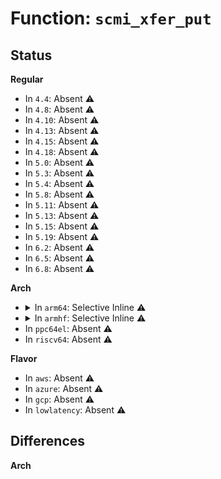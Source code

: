 # Function: <code>scmi_xfer_put</code>

## Status
<b>Regular</b>
<ul>
<li>
In <code>4.4</code>: Absent ⚠️
</li>
<li>
In <code>4.8</code>: Absent ⚠️
</li>
<li>
In <code>4.10</code>: Absent ⚠️
</li>
<li>
In <code>4.13</code>: Absent ⚠️
</li>
<li>
In <code>4.15</code>: Absent ⚠️
</li>
<li>
In <code>4.18</code>: Absent ⚠️
</li>
<li>
In <code>5.0</code>: Absent ⚠️
</li>
<li>
In <code>5.3</code>: Absent ⚠️
</li>
<li>
In <code>5.4</code>: Absent ⚠️
</li>
<li>
In <code>5.8</code>: Absent ⚠️
</li>
<li>
In <code>5.11</code>: Absent ⚠️
</li>
<li>
In <code>5.13</code>: Absent ⚠️
</li>
<li>
In <code>5.15</code>: Absent ⚠️
</li>
<li>
In <code>5.19</code>: Absent ⚠️
</li>
<li>
In <code>6.2</code>: Absent ⚠️
</li>
<li>
In <code>6.5</code>: Absent ⚠️
</li>
<li>
In <code>6.8</code>: Absent ⚠️
</li>
</ul>
<b>Arch</b>
<ul>
<li>
<details>
<summary>In <code>arm64</code>: Selective Inline ⚠️</summary>

```c
void scmi_xfer_put(const struct scmi_handle *handle, struct scmi_xfer *xfer);
```

**Collision:** Unique Global

**Inline:** Selective

**Transformation:** False

**Instances:**

```
In drivers/firmware/arm_scmi/driver.c (ffff800010b57058)
Location: drivers/firmware/arm_scmi/driver.c:389
Inline: True
Inline callers:
  - drivers/firmware/arm_scmi/driver.c:scmi_version_get
Direct callers:
  - drivers/firmware/arm_scmi/base.c:scmi_base_protocol_init
  - drivers/firmware/arm_scmi/base.c:scmi_base_protocol_init
  - drivers/firmware/arm_scmi/base.c:scmi_base_protocol_init
  - drivers/firmware/arm_scmi/base.c:scmi_base_protocol_init
  - drivers/firmware/arm_scmi/base.c:scmi_base_vendor_id_get
  - drivers/firmware/arm_scmi/clock.c:scmi_clock_protocol_init
  - drivers/firmware/arm_scmi/clock.c:scmi_clock_protocol_init
  - drivers/firmware/arm_scmi/clock.c:scmi_clock_protocol_init
  - drivers/firmware/arm_scmi/clock.c:scmi_clock_protocol_init
  - drivers/firmware/arm_scmi/clock.c:scmi_clock_protocol_init
  - drivers/firmware/arm_scmi/clock.c:scmi_clock_config_set
  - drivers/firmware/arm_scmi/clock.c:scmi_clock_rate_set
  - drivers/firmware/arm_scmi/clock.c:scmi_clock_rate_get
  - drivers/firmware/arm_scmi/perf.c:scmi_perf_protocol_init
  - drivers/firmware/arm_scmi/perf.c:scmi_perf_protocol_init
  - drivers/firmware/arm_scmi/perf.c:scmi_perf_protocol_init
  - drivers/firmware/arm_scmi/perf.c:scmi_perf_domain_desc_fc
  - drivers/firmware/arm_scmi/perf.c:scmi_perf_level_get
  - drivers/firmware/arm_scmi/perf.c:scmi_perf_level_set
  - drivers/firmware/arm_scmi/perf.c:scmi_perf_limits_get
  - drivers/firmware/arm_scmi/perf.c:scmi_perf_limits_set
  - drivers/firmware/arm_scmi/power.c:scmi_power_protocol_init
  - drivers/firmware/arm_scmi/power.c:scmi_power_protocol_init
  - drivers/firmware/arm_scmi/power.c:scmi_power_state_get
  - drivers/firmware/arm_scmi/power.c:scmi_power_state_set
  - drivers/firmware/arm_scmi/reset.c:scmi_reset_protocol_init
  - drivers/firmware/arm_scmi/reset.c:scmi_reset_protocol_init
  - drivers/firmware/arm_scmi/sensors.c:scmi_sensors_protocol_init
  - drivers/firmware/arm_scmi/sensors.c:scmi_sensors_protocol_init
  - drivers/firmware/arm_scmi/sensors.c:scmi_sensor_reading_get
  - drivers/firmware/arm_scmi/sensors.c:scmi_sensor_reading_get
  - drivers/firmware/arm_scmi/sensors.c:scmi_sensor_trip_point_config
  - drivers/firmware/arm_scmi/sensors.c:scmi_sensor_trip_point_notify
```
**Symbols:**

```
ffff800010b56b38-ffff800010b56b6c: scmi_xfer_put (STB_GLOBAL)
```
</details>
</li>
<li>
<details>
<summary>In <code>armhf</code>: Selective Inline ⚠️</summary>

```c
void scmi_xfer_put(const struct scmi_handle *handle, struct scmi_xfer *xfer);
```

**Collision:** Unique Global

**Inline:** Selective

**Transformation:** False

**Instances:**

```
In drivers/firmware/arm_scmi/driver.c (c0c383a4)
Location: drivers/firmware/arm_scmi/driver.c:389
Inline: True
Inline callers:
  - drivers/firmware/arm_scmi/driver.c:scmi_version_get
Direct callers:
  - drivers/firmware/arm_scmi/base.c:scmi_base_protocol_init
  - drivers/firmware/arm_scmi/base.c:scmi_base_protocol_init
  - drivers/firmware/arm_scmi/base.c:scmi_base_protocol_init
  - drivers/firmware/arm_scmi/base.c:scmi_base_protocol_init
  - drivers/firmware/arm_scmi/base.c:scmi_base_vendor_id_get
  - drivers/firmware/arm_scmi/clock.c:scmi_clock_protocol_init
  - drivers/firmware/arm_scmi/clock.c:scmi_clock_protocol_init
  - drivers/firmware/arm_scmi/clock.c:scmi_clock_protocol_init
  - drivers/firmware/arm_scmi/clock.c:scmi_clock_protocol_init
  - drivers/firmware/arm_scmi/clock.c:scmi_clock_config_set
  - drivers/firmware/arm_scmi/clock.c:scmi_clock_rate_set
  - drivers/firmware/arm_scmi/clock.c:scmi_clock_rate_get
  - drivers/firmware/arm_scmi/perf.c:scmi_perf_protocol_init
  - drivers/firmware/arm_scmi/perf.c:scmi_perf_protocol_init
  - drivers/firmware/arm_scmi/perf.c:scmi_perf_protocol_init
  - drivers/firmware/arm_scmi/perf.c:scmi_perf_domain_desc_fc
  - drivers/firmware/arm_scmi/perf.c:scmi_perf_level_get
  - drivers/firmware/arm_scmi/perf.c:scmi_perf_level_set
  - drivers/firmware/arm_scmi/perf.c:scmi_perf_limits_get
  - drivers/firmware/arm_scmi/perf.c:scmi_perf_limits_set
  - drivers/firmware/arm_scmi/power.c:scmi_power_protocol_init
  - drivers/firmware/arm_scmi/power.c:scmi_power_protocol_init
  - drivers/firmware/arm_scmi/power.c:scmi_power_state_get
  - drivers/firmware/arm_scmi/power.c:scmi_power_state_set
  - drivers/firmware/arm_scmi/reset.c:scmi_reset_protocol_init
  - drivers/firmware/arm_scmi/reset.c:scmi_reset_protocol_init
  - drivers/firmware/arm_scmi/sensors.c:scmi_sensors_protocol_init
  - drivers/firmware/arm_scmi/sensors.c:scmi_sensors_protocol_init
  - drivers/firmware/arm_scmi/sensors.c:scmi_sensor_reading_get
  - drivers/firmware/arm_scmi/sensors.c:scmi_sensor_trip_point_config
  - drivers/firmware/arm_scmi/sensors.c:scmi_sensor_trip_point_notify
```
**Symbols:**

```
c0c37f50-c0c37f98: scmi_xfer_put (STB_GLOBAL)
```
</details>
</li>
<li>
In <code>ppc64el</code>: Absent ⚠️
</li>
<li>
In <code>riscv64</code>: Absent ⚠️
</li>
</ul>
<b>Flavor</b>
<ul>
<li>
In <code>aws</code>: Absent ⚠️
</li>
<li>
In <code>azure</code>: Absent ⚠️
</li>
<li>
In <code>gcp</code>: Absent ⚠️
</li>
<li>
In <code>lowlatency</code>: Absent ⚠️
</li>
</ul>

## Differences
<b>Arch</b>
<ul>
</ul>
